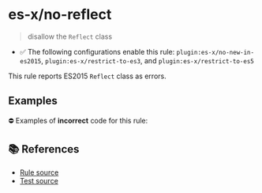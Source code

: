 # es-x/no-reflect
> disallow the `Reflect` class

- ✅ The following configurations enable this rule: `plugin:es-x/no-new-in-es2015`, `plugin:es-x/restrict-to-es3`, and `plugin:es-x/restrict-to-es5`

This rule reports ES2015 `Reflect` class as errors.

## Examples

⛔ Examples of **incorrect** code for this rule:

<eslint-playground type="bad" code="/*eslint es-x/no-reflect: error */
let value = Reflect.get(obj, key)
" />

## 📚 References

- [Rule source](https://github.com/ota-meshi/eslint-plugin-es-x/blob/v5.0.0/lib/rules/no-reflect.js)
- [Test source](https://github.com/ota-meshi/eslint-plugin-es-x/blob/v5.0.0/tests/lib/rules/no-reflect.js)

